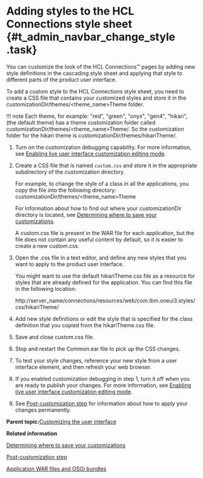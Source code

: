 # Adding styles to the HCL Connections style sheet {#t_admin_navbar_change_style .task}

You can customize the look of the HCL Connections™ pages by adding new style definitions in the cascading style sheet and applying that style to different parts of the product user interface.

To add a custom style to the HCL Connections style sheet, you need to create a CSS file that contains your customized styles and store it in the customizationDir/themes/<theme\_name\>Theme folder.

!!! note
    Each theme, for example: "red", "green", "onyx", "gen4", "hikari", \(the default theme\) has a theme customization folder called customizationDir/themes/<theme\_name\>Theme/. So the customization folder for the hikari theme is customizationDir/themes/hikariTheme/.

1.  Turn on the customization debugging capability. For more information, see [Enabling live user interface customization editing mode](t_customize_enable_custom_debugging.md).

2.  Create a CSS file that is named `custom.css` and store it in the appropriate subdirectory of the customization directory.

    For example, to change the style of a class in all the applications, you copy the file into the following directory: customizationDir/themes/<theme\_name\>Theme

    For information about how to find out where your customizationDir directory is located, see [Determining where to save your customizations](t_customize_find_custom_directory.md).

    A custom.css file is present in the WAR file for each application, but the file does not contain any useful content by default, so it is easier to create a new custom.css.

3.  Open the .css file in a text editor, and define any new styles that you want to apply to the product user interface.

    You might want to use the default hikariTheme.css file as a resource for styles that are already defined for the application. You can find this file in the following location:

    http://server\_name/connections/resources/web/com.ibm.oneui3.styles/css/hikariTheme/

4.  Add new style definitions or edit the style that is specified for the class definition that you copied from the hikariTheme.css file.

5.  Save and close custom.css file.

6.  Stop and restart the Common.ear file to pick up the CSS changes.

7.  To test your style changes, reference your new style from a user interface element, and then refresh your web browser.

8.  If you enabled customization debugging in step 1, turn it off when you are ready to publish your changes. For more information, see [Enabling live user interface customization editing mode](t_customize_enable_custom_debugging.md).

9.  See [Post-customization step](t_admin_common_customize_postreq.md) for information about how to apply your changes permanently.


**Parent topic:**[Customizing the user interface](../customize/t_admin_common_customize_main.md)

**Related information**  


[Determining where to save your customizations](../customize/t_customize_find_custom_directory.md)

[Post-customization step](../customize/t_admin_common_customize_postreq.md)

[Application WAR files and OSGi bundles](../customize/r_customize_war_osgi_file_locations.md)

